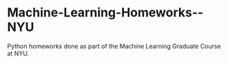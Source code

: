 # Machine-Learning-Homeworks--NYU
Python homeworks done as part of the Machine Learning Graduate Course at NYU.
